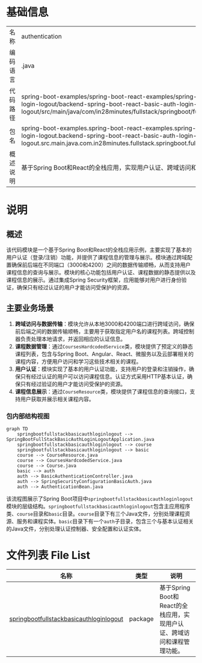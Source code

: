 # 基础信息

|      |      |
|------|------|
| 名称 | authentication |
| 编码语言 | .java |
| 代码路径 | spring-boot-examples/spring-boot-react-examples/spring-boot-react-basic-auth-login-logout/backend-spring-boot-react-basic-auth-login-logout/src/main/java/com/in28minutes/fullstack/springboot/fullstack/basic/authentication |
| 包名 | spring-boot-examples.spring-boot-react-examples.spring-boot-react-basic-auth-login-logout.backend-spring-boot-react-basic-auth-login-logout.src.main.java.com.in28minutes.fullstack.springboot.fullstack.basic.authentication |
| 概述说明 | 基于Spring Boot和React的全栈应用，实现用户认证、跨域访问和课程管理功能。 |

# 说明

## 概述
该代码模块是一个基于Spring Boot和React的全栈应用示例，主要实现了基本的用户认证（登录/注销）功能，并提供了课程信息的管理与展示。模块通过跨域配置确保前后端在不同端口（3000和4200）之间的数据传输顺畅，从而支持用户课程信息的查询与展示。模块的核心功能包括用户认证、课程数据的静态提供以及课程信息的展示。通过集成Spring Security框架，应用能够对用户进行身份验证，确保只有经过认证的用户才能访问受保护的资源。

## 主要业务场景
1. **跨域访问与数据传输**：模块允许从本地3000和4200端口进行跨域访问，确保前后端之间的数据传输顺畅，主要用于获取指定用户名的课程列表。跨域控制器负责处理本地请求，并返回相应的认证信息。
2. **课程数据管理**：通过`CoursesHardcodedService`类，模块提供了预定义的静态课程列表，包含与Spring Boot、Angular、React、微服务以及云部署相关的课程内容，方便用户访问和学习这些技术相关的课程。
3. **用户认证**：模块实现了基本的用户认证功能，支持用户的登录和注销操作，确保只有经过认证的用户可以访问课程信息。认证方式采用HTTP基本认证，确保只有经过验证的用户才能访问受保护的资源。
4. **课程信息展示**：通过`CourseResource`类，模块提供了课程信息的查询接口，支持用户获取并展示相关课程内容。


### 包内部结构视图

```mermaid
graph TD
    springbootfullstackbasicauthloginlogout --> SpringBootFullStackBasicAuthLoginLogoutApplication.java
    springbootfullstackbasicauthloginlogout --> course
    springbootfullstackbasicauthloginlogout --> basic
    course --> CourseResource.java
    course --> CoursesHardcodedService.java
    course --> Course.java
    basic --> auth
    auth --> BasicAuthenticationController.java
    auth --> SpringSecurityConfigurationBasicAuth.java
    auth --> AuthenticationBean.java
```

该流程图展示了Spring Boot项目中`springbootfullstackbasicauthloginlogout`模块的层级结构。`springbootfullstackbasicauthloginlogout`包含主应用程序类、`course`目录和`basic`目录。`course`目录下有三个Java文件，分别处理课程资源、服务和课程实体。`basic`目录下有一个`auth`子目录，包含三个与基本认证相关的Java文件，分别处理认证控制器、安全配置和认证实体。

# 文件列表 File List

| 名称   | 类型  | 说明 |
|-------|------|-------------|
| [springbootfullstackbasicauthloginlogout](springbootfullstackbasicauthloginlogout/_module.md) | package | 基于Spring Boot和React的全栈应用，实现用户认证、跨域访问和课程管理功能。 |


